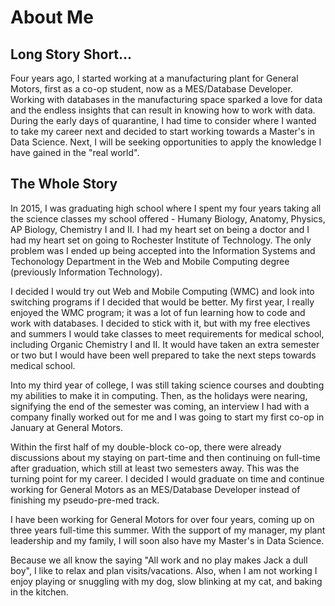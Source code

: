 # About Me

## Long Story Short...
Four years ago, I started working at a manufacturing plant for General Motors, first as a co-op student, now as a MES/Database Developer. Working with databases in the manufacturing space sparked a love for data and the endless insights that can result in knowing how to work with data. During the early days of quarantine, I had time to consider where I wanted to take my career next and decided to start working towards a Master's in Data Science. Next, I will be seeking opportunities to apply the knowledge I have gained in the "real world".

## The Whole Story
In 2015, I was graduating high school where I spent my four years taking all the science classes my school offered - Humany Biology, Anatomy, Physics, AP Biology, Chemistry I and II. I had my heart set on being a doctor and I had my heart set on going to Rochester Institute of Technology. The only problem was I ended up being accepted into the Information Systems and Techonology Department in the Web and Mobile Computing degree (previously Information Technology). 


I decided I would try out Web and Mobile Computing (WMC) and look into switching programs if I decided that would be better. My first year, I really enjoyed the WMC program; it was a lot of fun learning how to code and work with databases. I decided to stick with it, but with my free electives and summers I would take classes to meet requirements for medical school, including Organic Chemistry I and II. It would have taken an extra semester or two but I would have been well prepared to take the next steps towards medical school. 


Into my third year of college, I was still taking science courses and doubting my abilities to make it in computing. Then, as the holidays were nearing, signifying the end of the semester was coming, an interview I had with a company finally worked out for me and I was going to start my first co-op in January at General Motors.


Within the first half of my double-block co-op, there were already discussions about my staying on part-time and then continuing on full-time after graduation, which still at least two semesters away. This was the turning point for my career. I decided I would graduate on time and continue working for General Motors as an MES/Database Developer instead of finishing my pseudo-pre-med track.


I have been working for General Motors for over four years, coming up on three years full-time this summer. With the support of my manager, my plant leadership and my family, I will soon also have my Master's in Data Science.


Because we all know the saying "All work and no play makes Jack a dull boy", I like to relax and plan visits/vacations. Also, when I am not working I enjoy playing or snuggling with my dog, slow blinking at my cat, and baking in the kitchen.
